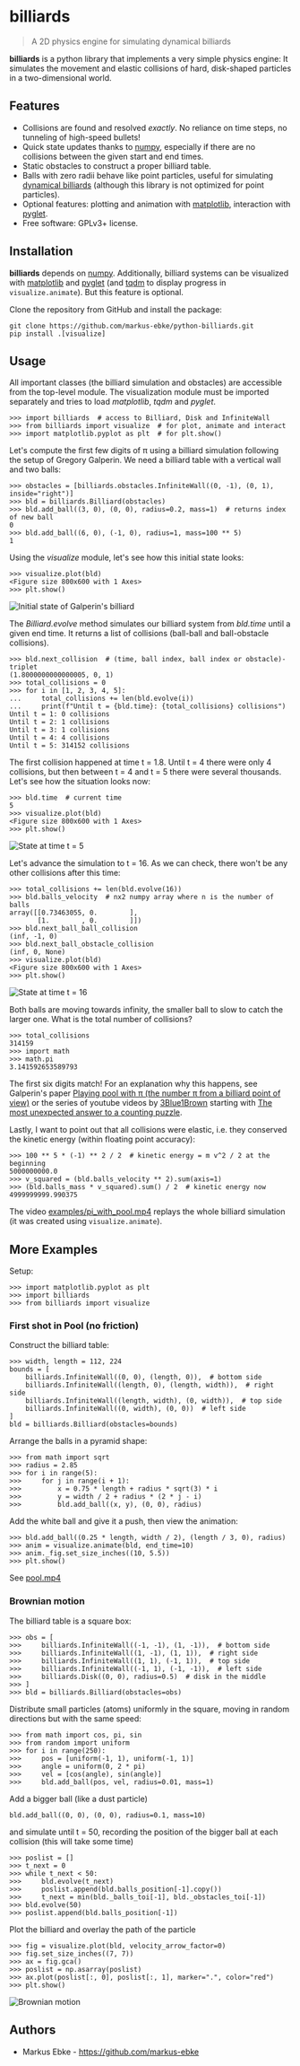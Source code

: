 # billiards

> A 2D physics engine for simulating dynamical billiards

**billiards** is a python library that implements a very simple physics engine:
It simulates the movement and elastic collisions of hard, disk-shaped particles in a two-dimensional world.



## Features

- Collisions are found and resolved *exactly*. No reliance on time steps, no tunneling of high-speed bullets!
- Quick state updates thanks to [numpy](https://numpy.org), especially if there are no collisions between the given start and end times.
- Static obstacles to construct a proper billiard table.
- Balls with zero radii behave like point particles, useful for simulating [dynamical billiards](https://en.wikipedia.org/wiki/Dynamical_billiards) (although this library is not optimized for point particles).
- Optional features: plotting and animation with [matplotlib](https://matplotlib.org), interaction with [pyglet](http://pyglet.org).
- Free software: GPLv3+ license.



## Installation

**billiards** depends on [numpy](https://numpy.org).
Additionally, billiard systems can be visualized with [matplotlib](https://matplotlib.org) and [pyglet](http://pyglet.org) (and [tqdm](https://tqdm.github.io) to display progress in `visualize.animate`).
But this feature is optional.

Clone the repository from GitHub and install the package:

```shell
git clone https://github.com/markus-ebke/python-billiards.git
pip install .[visualize]
```



## Usage

All important classes (the billiard simulation and obstacles) are accessible from the top-level module.
The visualization module must be imported separately and tries to load *matplotlib*, *tqdm* and *pyglet*.

```pycon
>>> import billiards  # access to Billiard, Disk and InfiniteWall
>>> from billiards import visualize  # for plot, animate and interact
>>> import matplotlib.pyplot as plt  # for plt.show()
```

Let's compute the first few digits of π using a billiard simulation following the setup of Gregory Galperin.
We need a billiard table with a vertical wall and two balls:

```pycon
>>> obstacles = [billiards.obstacles.InfiniteWall((0, -1), (0, 1), inside="right")]
>>> bld = billiards.Billiard(obstacles)
>>> bld.add_ball((3, 0), (0, 0), radius=0.2, mass=1)  # returns index of new ball
0
>>> bld.add_ball((6, 0), (-1, 0), radius=1, mass=100 ** 5)
1
```

Using the _visualize_ module, let's see how this initial state looks:

```pycon
>>> visualize.plot(bld)
<Figure size 800x600 with 1 Axes>
>>> plt.show()
```

![Initial state of Galperin's billiard](docs/_images/quickstart_1.svg)


The _Billiard.evolve_ method simulates our billiard system from _bld.time_ until a given end time.
It returns a list of collisions (ball-ball and ball-obstacle collisions).

```pycon
>>> bld.next_collision  # (time, ball index, ball index or obstacle)-triplet
(1.8000000000000005, 0, 1)
>>> total_collisions = 0
>>> for i in [1, 2, 3, 4, 5]:
...     total_collisions += len(bld.evolve(i))
...     print(f"Until t = {bld.time}: {total_collisions} collisions")
Until t = 1: 0 collisions
Until t = 2: 1 collisions
Until t = 3: 1 collisions
Until t = 4: 4 collisions
Until t = 5: 314152 collisions
```

The first collision happened at time t = 1.8.
Until t = 4 there were only 4 collisions, but then between t = 4 and t = 5 there were several thousands.
Let's see how the situation looks now:

```pycon
>>> bld.time  # current time
5
>>> visualize.plot(bld)
<Figure size 800x600 with 1 Axes>
>>> plt.show()
```

![State at time t = 5](docs/_images/quickstart_2.svg)


Let's advance the simulation to t = 16.
As we can check, there won't be any other collisions after this time:

```pycon
>>> total_collisions += len(bld.evolve(16))
>>> bld.balls_velocity  # nx2 numpy array where n is the number of balls
array([[0.73463055, 0.        ],
       [1.        , 0.        ]])
>>> bld.next_ball_ball_collision
(inf, -1, 0)
>>> bld.next_ball_obstacle_collision
(inf, 0, None)
>>> visualize.plot(bld)
<Figure size 800x600 with 1 Axes>
>>> plt.show()
```

![State at time t = 16](docs/_images/quickstart_3.svg)


Both balls are moving towards infinity, the smaller ball to slow to catch the larger one.
What is the total number of collisions?

```pycon
>>> total_collisions
314159
>>> import math
>>> math.pi
3.141592653589793
```

The first six digits match!
For an explanation why this happens, see Galperin's paper [Playing pool with π (the number π from a billiard point of view)](https://www.maths.tcd.ie/~lebed/Galperin.%20Playing%20pool%20with%20pi.pdf) or the series of youtube videos by [3Blue1Brown](https://www.youtube.com/channel/UCYO_jab_esuFRV4b17AJtAw) starting with [The most unexpected answer to a counting puzzle](https://www.youtube.com/watch?v=HEfHFsfGXjs).

Lastly, I want to point out that all collisions were elastic, i.e. they conserved the kinetic energy (within floating point accuracy):

```pycon
>>> 100 ** 5 * (-1) ** 2 / 2  # kinetic energy = m v^2 / 2 at the beginning
5000000000.0
>>> v_squared = (bld.balls_velocity ** 2).sum(axis=1)
>>> (bld.balls_mass * v_squared).sum() / 2  # kinetic energy now
4999999999.990375
```

The video [examples/pi_with_pool.mp4](examples/pi_with_pool.mp4) replays the whole billiard simulation (it was created using `visualize.animate`).



## More Examples

Setup:

```pycon
>>> import matplotlib.pyplot as plt
>>> import billiards
>>> from billiards import visualize
```



### First shot in Pool (no friction)

Construct the billiard table:

```pycon
>>> width, length = 112, 224
bounds = [
    billiards.InfiniteWall((0, 0), (length, 0)),  # bottom side
    billiards.InfiniteWall((length, 0), (length, width)),  # right side
    billiards.InfiniteWall((length, width), (0, width)),  # top side
    billiards.InfiniteWall((0, width), (0, 0))  # left side
]
bld = billiards.Billiard(obstacles=bounds)
```

Arrange the balls in a pyramid shape:

```pycon
>>> from math import sqrt
>>> radius = 2.85
>>> for i in range(5):
>>>     for j in range(i + 1):
>>>         x = 0.75 * length + radius * sqrt(3) * i
>>>         y = width / 2 + radius * (2 * j - i)
>>>         bld.add_ball((x, y), (0, 0), radius)
```

Add the white ball and give it a push, then view the animation:

```pycon
>>> bld.add_ball((0.25 * length, width / 2), (length / 3, 0), radius)
>>> anim = visualize.animate(bld, end_time=10)
>>> anim._fig.set_size_inches((10, 5.5))
>>> plt.show()
```

See [pool.mp4](./examples/pool.mp4)



### Brownian motion

The billiard table is a square box:

```pycon
>>> obs = [
>>>     billiards.InfiniteWall((-1, -1), (1, -1)),  # bottom side
>>>     billiards.InfiniteWall((1, -1), (1, 1)),  # right side
>>>     billiards.InfiniteWall((1, 1), (-1, 1)),  # top side
>>>     billiards.InfiniteWall((-1, 1), (-1, -1)),  # left side
>>>     billiards.Disk((0, 0), radius=0.5)  # disk in the middle
>>> ]
>>> bld = billiards.Billiard(obstacles=obs)
```

Distribute small particles (atoms) uniformly in the square, moving in random directions but with the same speed:

```pycon
>>> from math import cos, pi, sin
>>> from random import uniform
>>> for i in range(250):
>>>     pos = [uniform(-1, 1), uniform(-1, 1)]
>>>     angle = uniform(0, 2 * pi)
>>>     vel = [cos(angle), sin(angle)]
>>>     bld.add_ball(pos, vel, radius=0.01, mass=1)
```

Add a bigger ball (like a dust particle)

```pycon
bld.add_ball((0, 0), (0, 0), radius=0.1, mass=10)
```

and simulate until t = 50, recording the position of the bigger ball at each collision (this will take some time)

```pycon
>>> poslist = []
>>> t_next = 0
>>> while t_next < 50:
>>>     bld.evolve(t_next)
>>>     poslist.append(bld.balls_position[-1].copy())
>>>     t_next = min(bld._balls_toi[-1], bld._obstacles_toi[-1])
>>> bld.evolve(50)
>>> poslist.append(bld.balls_position[-1])
```

Plot the billiard and overlay the path of the particle

```pycon
>>> fig = visualize.plot(bld, velocity_arrow_factor=0)
>>> fig.set_size_inches((7, 7))
>>> ax = fig.gca()
>>> poslist = np.asarray(poslist)
>>> ax.plot(poslist[:, 0], poslist[:, 1], marker=".", color="red")
>>> plt.show()
```

![Brownian motion](docs/_images/brownian_motion.svg)



## Authors

- Markus Ebke - <https://github.com/markus-ebke>
